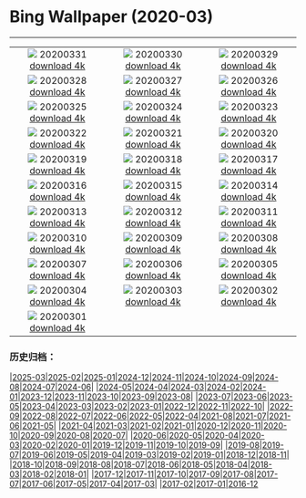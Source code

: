 # Bing Wallpaper (2020-03)
**************
| | | |
|:-:|:-:|:-:|
| ![](https://www.bing.com/th?id=OHR.ShyGuy_ZH-CN7391687938_1920x1080.jpg) 20200331 [download 4k](https://www.bing.com/th?id=OHR.ShyGuy_ZH-CN7391687938_UHD.jpg) | ![](https://www.bing.com/th?id=OHR.CarrickSpring_ZH-CN7085146237_1920x1080.jpg) 20200330 [download 4k](https://www.bing.com/th?id=OHR.CarrickSpring_ZH-CN7085146237_UHD.jpg) | ![](https://www.bing.com/th?id=OHR.WalkingCentral_ZH-CN6818231087_1920x1080.jpg) 20200329 [download 4k](https://www.bing.com/th?id=OHR.WalkingCentral_ZH-CN6818231087_UHD.jpg) |
| ![](https://www.bing.com/th?id=OHR.BorrowingDays_ZH-CN3558219803_1920x1080.jpg) 20200328 [download 4k](https://www.bing.com/th?id=OHR.BorrowingDays_ZH-CN3558219803_UHD.jpg) | ![](https://www.bing.com/th?id=OHR.FormentorHolidays_ZH-CN3392936755_1920x1080.jpg) 20200327 [download 4k](https://www.bing.com/th?id=OHR.FormentorHolidays_ZH-CN3392936755_UHD.jpg) | ![](https://www.bing.com/th?id=OHR.CharlestonAzaleas_ZH-CN3924268565_1920x1080.jpg) 20200326 [download 4k](https://www.bing.com/th?id=OHR.CharlestonAzaleas_ZH-CN3924268565_UHD.jpg) |
| ![](https://www.bing.com/th?id=OHR.NoCaliCoast_ZH-CN2604627519_1920x1080.jpg) 20200325 [download 4k](https://www.bing.com/th?id=OHR.NoCaliCoast_ZH-CN2604627519_UHD.jpg) | ![](https://www.bing.com/th?id=OHR.RadcliffeCamera_ZH-CN2499323035_1920x1080.jpg) 20200324 [download 4k](https://www.bing.com/th?id=OHR.RadcliffeCamera_ZH-CN2499323035_UHD.jpg) | ![](https://www.bing.com/th?id=OHR.SpainBeeEaters_ZH-CN2414526119_1920x1080.jpg) 20200323 [download 4k](https://www.bing.com/th?id=OHR.SpainBeeEaters_ZH-CN2414526119_UHD.jpg) |
| ![](https://www.bing.com/th?id=OHR.LenticularVideo_ZH-CN2275732856_1920x1080.jpg) 20200322 [download 4k](https://www.bing.com/th?id=OHR.LenticularVideo_ZH-CN2275732856_UHD.jpg) | ![](https://www.bing.com/th?id=OHR.StepWell_ZH-CN1542251750_1920x1080.jpg) 20200321 [download 4k](https://www.bing.com/th?id=OHR.StepWell_ZH-CN1542251750_UHD.jpg) | ![](https://www.bing.com/th?id=OHR.LoughriggTarn_ZH-CN1404327665_1920x1080.jpg) 20200320 [download 4k](https://www.bing.com/th?id=OHR.LoughriggTarn_ZH-CN1404327665_UHD.jpg) |
| ![](https://www.bing.com/th?id=OHR.SaltonSea_ZH-CN1265210111_1920x1080.jpg) 20200319 [download 4k](https://www.bing.com/th?id=OHR.SaltonSea_ZH-CN1265210111_UHD.jpg) | ![](https://www.bing.com/th?id=OHR.EquinoxAngkor_ZH-CN1157590532_1920x1080.jpg) 20200318 [download 4k](https://www.bing.com/th?id=OHR.EquinoxAngkor_ZH-CN1157590532_UHD.jpg) | ![](https://www.bing.com/th?id=OHR.KeichitsuCrocuse_ZH-CN1061292366_1920x1080.jpg) 20200317 [download 4k](https://www.bing.com/th?id=OHR.KeichitsuCrocuse_ZH-CN1061292366_UHD.jpg) |
| ![](https://www.bing.com/th?id=OHR.Knowth_ZH-CN0295374506_1920x1080.jpg) 20200316 [download 4k](https://www.bing.com/th?id=OHR.Knowth_ZH-CN0295374506_UHD.jpg) | ![](https://www.bing.com/th?id=OHR.YukonGames_ZH-CN0135612170_1920x1080.jpg) 20200315 [download 4k](https://www.bing.com/th?id=OHR.YukonGames_ZH-CN0135612170_UHD.jpg) | ![](https://www.bing.com/th?id=OHR.MetamorphicRocks_ZH-CN9753251368_1920x1080.jpg) 20200314 [download 4k](https://www.bing.com/th?id=OHR.MetamorphicRocks_ZH-CN9753251368_UHD.jpg) |
| ![](https://www.bing.com/th?id=OHR.Cirkelbroen_ZH-CN9645986135_1920x1080.jpg) 20200313 [download 4k](https://www.bing.com/th?id=OHR.Cirkelbroen_ZH-CN9645986135_UHD.jpg) | ![](https://www.bing.com/th?id=OHR.FrenchColorado_ZH-CN9446885520_1920x1080.jpg) 20200312 [download 4k](https://www.bing.com/th?id=OHR.FrenchColorado_ZH-CN9446885520_UHD.jpg) | ![](https://www.bing.com/th?id=OHR.SiestaKey_ZH-CN1759696989_1920x1080.jpg) 20200311 [download 4k](https://www.bing.com/th?id=OHR.SiestaKey_ZH-CN1759696989_UHD.jpg) |
| ![](https://www.bing.com/th?id=OHR.CubsEmerge_ZH-CN1697031244_1920x1080.jpg) 20200310 [download 4k](https://www.bing.com/th?id=OHR.CubsEmerge_ZH-CN1697031244_UHD.jpg) | ![](https://www.bing.com/th?id=OHR.DrumhellerBadlands_ZH-CN3069391817_1920x1080.jpg) 20200309 [download 4k](https://www.bing.com/th?id=OHR.DrumhellerBadlands_ZH-CN3069391817_UHD.jpg) | ![](https://www.bing.com/th?id=OHR.SnoozyTheBear_ZH-CN1561515228_1920x1080.jpg) 20200308 [download 4k](https://www.bing.com/th?id=OHR.SnoozyTheBear_ZH-CN1561515228_UHD.jpg) |
| ![](https://www.bing.com/th?id=OHR.JoanNYC_ZH-CN1501350561_1920x1080.jpg) 20200307 [download 4k](https://www.bing.com/th?id=OHR.JoanNYC_ZH-CN1501350561_UHD.jpg) | ![](https://www.bing.com/th?id=OHR.TokyoMoat_ZH-CN1430508337_1920x1080.jpg) 20200306 [download 4k](https://www.bing.com/th?id=OHR.TokyoMoat_ZH-CN1430508337_UHD.jpg) | ![](https://www.bing.com/th?id=OHR.BluebirdsYNP_ZH-CN1355093185_1920x1080.jpg) 20200305 [download 4k](https://www.bing.com/th?id=OHR.BluebirdsYNP_ZH-CN1355093185_UHD.jpg) |
| ![](https://www.bing.com/th?id=OHR.CarnegieaGigantea_ZH-CN1238179361_1920x1080.jpg) 20200304 [download 4k](https://www.bing.com/th?id=OHR.CarnegieaGigantea_ZH-CN1238179361_UHD.jpg) | ![](https://www.bing.com/th?id=OHR.ElPit_ZH-CN1174143508_1920x1080.jpg) 20200303 [download 4k](https://www.bing.com/th?id=OHR.ElPit_ZH-CN1174143508_UHD.jpg) | ![](https://www.bing.com/th?id=OHR.SpectralTarsiers_ZH-CN1108590907_1920x1080.jpg) 20200302 [download 4k](https://www.bing.com/th?id=OHR.SpectralTarsiers_ZH-CN1108590907_UHD.jpg) |
| ![](https://www.bing.com/th?id=OHR.SeussianLandscape_ZH-CN0785428057_1920x1080.jpg) 20200301 [download 4k](https://www.bing.com/th?id=OHR.SeussianLandscape_ZH-CN0785428057_UHD.jpg) |  |  |

### 历史归档：

|[2025-03](/../2025-03/2025-03.md)|[2025-02](/../2025-02/2025-02.md)|[2025-01](/../2025-01/2025-01.md)|[2024-12](/../2024-12/2024-12.md)|[2024-11](/../2024-11/2024-11.md)|[2024-10](/../2024-10/2024-10.md)|[2024-09](/../2024-09/2024-09.md)|[2024-08](/../2024-08/2024-08.md)|[2024-07](/../2024-07/2024-07.md)|[2024-06](/../2024-06/2024-06.md)|
|[2024-05](/../2024-05/2024-05.md)|[2024-04](/../2024-04/2024-04.md)|[2024-03](/../2024-03/2024-03.md)|[2024-02](/../2024-02/2024-02.md)|[2024-01](/../2024-01/2024-01.md)|[2023-12](/../2023-12/2023-12.md)|[2023-11](/../2023-11/2023-11.md)|[2023-10](/../2023-10/2023-10.md)|[2023-09](/../2023-09/2023-09.md)|[2023-08](/../2023-08/2023-08.md)|
|[2023-07](/../2023-07/2023-07.md)|[2023-06](/../2023-06/2023-06.md)|[2023-05](/../2023-05/2023-05.md)|[2023-04](/../2023-04/2023-04.md)|[2023-03](/../2023-03/2023-03.md)|[2023-02](/../2023-02/2023-02.md)|[2023-01](/../2023-01/2023-01.md)|[2022-12](/../2022-12/2022-12.md)|[2022-11](/../2022-11/2022-11.md)|[2022-10](/../2022-10/2022-10.md)|
|[2022-09](/../2022-09/2022-09.md)|[2022-08](/../2022-08/2022-08.md)|[2022-07](/../2022-07/2022-07.md)|[2022-06](/../2022-06/2022-06.md)|[2022-05](/../2022-05/2022-05.md)|[2022-04](/../2022-04/2022-04.md)|[2021-08](/../2021-08/2021-08.md)|[2021-07](/../2021-07/2021-07.md)|[2021-06](/../2021-06/2021-06.md)|[2021-05](/../2021-05/2021-05.md)|
|[2021-04](/../2021-04/2021-04.md)|[2021-03](/../2021-03/2021-03.md)|[2021-02](/../2021-02/2021-02.md)|[2021-01](/../2021-01/2021-01.md)|[2020-12](/../2020-12/2020-12.md)|[2020-11](/../2020-11/2020-11.md)|[2020-10](/../2020-10/2020-10.md)|[2020-09](/../2020-09/2020-09.md)|[2020-08](/../2020-08/2020-08.md)|[2020-07](/../2020-07/2020-07.md)|
|[2020-06](/../2020-06/2020-06.md)|[2020-05](/../2020-05/2020-05.md)|[2020-04](/../2020-04/2020-04.md)|[2020-03](/2020-03.md)|[2020-02](/../2020-02/2020-02.md)|[2020-01](/../2020-01/2020-01.md)|[2019-12](/../2019-12/2019-12.md)|[2019-11](/../2019-11/2019-11.md)|[2019-10](/../2019-10/2019-10.md)|[2019-09](/../2019-09/2019-09.md)|
|[2019-08](/../2019-08/2019-08.md)|[2019-07](/../2019-07/2019-07.md)|[2019-06](/../2019-06/2019-06.md)|[2019-05](/../2019-05/2019-05.md)|[2019-04](/../2019-04/2019-04.md)|[2019-03](/../2019-03/2019-03.md)|[2019-02](/../2019-02/2019-02.md)|[2019-01](/../2019-01/2019-01.md)|[2018-12](/../2018-12/2018-12.md)|[2018-11](/../2018-11/2018-11.md)|
|[2018-10](/../2018-10/2018-10.md)|[2018-09](/../2018-09/2018-09.md)|[2018-08](/../2018-08/2018-08.md)|[2018-07](/../2018-07/2018-07.md)|[2018-06](/../2018-06/2018-06.md)|[2018-05](/../2018-05/2018-05.md)|[2018-04](/../2018-04/2018-04.md)|[2018-03](/../2018-03/2018-03.md)|[2018-02](/../2018-02/2018-02.md)|[2018-01](/../2018-01/2018-01.md)|
|[2017-12](/../2017-12/2017-12.md)|[2017-11](/../2017-11/2017-11.md)|[2017-10](/../2017-10/2017-10.md)|[2017-09](/../2017-09/2017-09.md)|[2017-08](/../2017-08/2017-08.md)|[2017-07](/../2017-07/2017-07.md)|[2017-06](/../2017-06/2017-06.md)|[2017-05](/../2017-05/2017-05.md)|[2017-04](/../2017-04/2017-04.md)|[2017-03](/../2017-03/2017-03.md)|
|[2017-02](/../2017-02/2017-02.md)|[2017-01](/../2017-01/2017-01.md)|[2016-12](/../2016-12/2016-12.md)